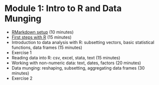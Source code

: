 # Module 1: Intro to R and Data Munging

- [RMarkdown setup](http://htmlpreview.github.io/?https://github.com/alexhanna/nyu-shortcourse/blob/master/intro/00_setup.html) (10 minutes)
- [First steps with R](http://htmlpreview.github.io/?https://github.com/alexhanna/nyu-shortcourse/blob/master/intro/01_first_steps.html) (15 minutes)
- Introduction to data analysis with R: subsetting vectors, basic statistical functions, data frames (15 minutes)
- Exercise 1
- Reading data into R: csv, excel, stata, text (15 minutes)
- Working with non-numeric data: text, dates, factors (20 minutes)
- Data munging: reshaping, subsetting, aggregating data frames (30 minutes)
- Exercise 2 
